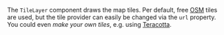 The `TileLayer` component draws the map tiles. Per default, free [OSM](https://www.openstreetmap.org/) tiles are used, but the tile provider can easily be changed via the `url` property. You could even _make your own tiles_, e.g. using [Teracotta](https://terracotta-python.readthedocs.io/en/latest/).